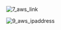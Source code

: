 ![7_aws_link](https://github.com/user-attachments/assets/83e4f1ca-51b2-4f28-81b2-3a5b3b2b65cd)

![9_aws_ipaddress](https://github.com/user-attachments/assets/ef813b7e-6e41-4263-b497-911f6c79422c)
